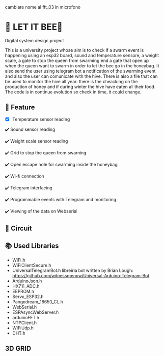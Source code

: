 cambiare nome al fft_03 in microfono
# :honeybee: LET IT BEE🍯 
Digital system design project

This is a university project whose aim is to check if a swarm event is happening using an esp32 board, sound and temperature sensore, a weight scale, a gate to stop the queen from swarming end a gate that open up when the queen want to swarm in order to let the bee go in the honeybag. It also send the user using telegram bot a notification of the swarming event and also the user can comunicate with the hive. There is also a file that can be used to monitor the hive all year: there is the cheacking on the production of honey and if during winter the hive have eaten all their food. The code is in continue evolution so check in time, it could change.

## 📌 Feature
- [x] Temperature sensor reading 

✔️ Sound sensor reading

✔️ Weight scale sensor reading

✔️ Grid to stop the queen from swarning

✔️ Open escape hole for swarming inside the honeybag

✔️  Wi-fi connection

✔️ Telegram interfacing

✔️ Programmable events with Telegram and monitoring

✔️ Viewing of the data on Webserial

## 💾 Circuit

## 📚 Used Libraries
* WiFi.h
* WiFiClientSecure.h
* UniversalTelegramBot.h       libreiria bot written by Brian Lough: https://github.com/witnessmenow/Universal-Arduino-Telegram-Bot
* ArduinoJson.h
* HX711_ADC.h
* EEPROM.h
* Servo_ESP32.h
* Pangodream_18650_CL.h
* WebSerial.h
* ESPAsyncWebServer.h
* arduinoFFT.h
* NTPClient.h
* WiFiUdp.h
* DHT.h

## 3D GRID
